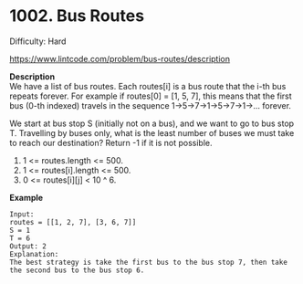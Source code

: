 # 1002. Bus Routes

Difficulty: Hard

https://www.lintcode.com/problem/bus-routes/description

**Description**  
We have a list of bus routes. Each routes[i] is a bus route that the i-th bus repeats forever. For example if routes[0] = [1, 5, 7], this means that the first bus (0-th indexed) travels in the sequence 1->5->7->1->5->7->1->... forever.

We start at bus stop S (initially not on a bus), and we want to go to bus stop T. Travelling by buses only, what is the least number of buses we must take to reach our destination? Return -1 if it is not possible.

1. 1 <= routes.length <= 500.
2. 1 <= routes[i].length <= 500.
3. 0 <= routes[i][j] < 10 ^ 6.

**Example**  
```
Input: 
routes = [[1, 2, 7], [3, 6, 7]]
S = 1
T = 6
Output: 2
Explanation: 
The best strategy is take the first bus to the bus stop 7, then take the second bus to the bus stop 6.
```

